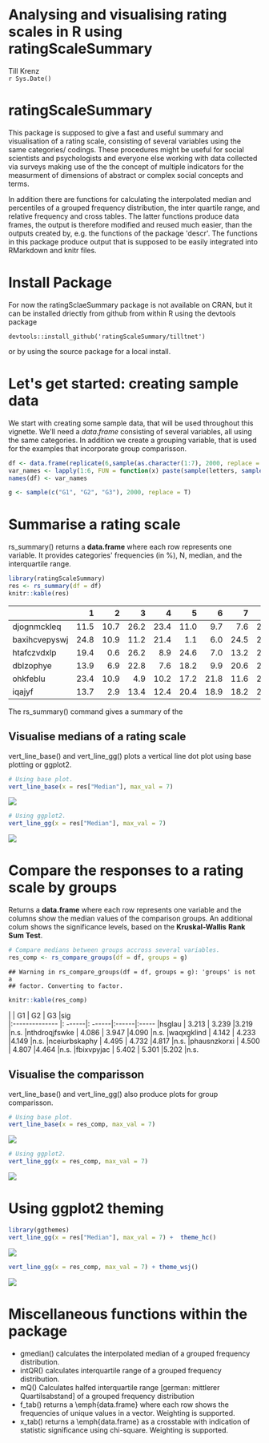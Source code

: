 # Analysing and visualising rating scales in R using ratingScaleSummary
Till Krenz  
`r Sys.Date()`  




# ratingScaleSummary

This package is supposed to give a fast and useful summary and visualisation
of a rating scale, consisting of several variables using the same categories/
codings. These procedures might be useful for social scientists and psychologists
and everyone else working with data collected via surveys making use of the the
concept of multiple indicators for the measurment of dimensions of abstract or
complex social concepts and terms. 

In addition there are functions for calculating the interpolated median
and percentiles of a grouped frequency distribution, the inter quartile range,
and relative frequency and cross tables. The latter functions produce data
frames, the output is therefore modified and reused much easier, than the
outputs created by, e.g. the functions of the package 'descr'. The functions in
this package produce output that is supposed to be easily integrated into
RMarkdown and knitr files.

# Install Package

For now the ratingSclaeSummary package is not available on CRAN, but it can be
installed driectly from github from within R using the devtools package

    devtools::install_github('ratingScaleSummary/tilltnet')

or by using the source package for a local install.

# Let's get started: creating sample data

We start with creating some sample data, that will be used throughout this
vignette. We'll need a *data.frame* consisting of several variables, all using the
same categories. In addition we create a grouping variable, that is used for
the examples that incorporate group comparisson.


```r
df <- data.frame(replicate(6,sample(as.character(1:7), 2000, replace = T, prob = sample(1:100/100, 7))))
var_names <- lapply(1:6, FUN = function(x) paste(sample(letters, sample(6:13, 1)), collapse = ""))
names(df) <- var_names

g <- sample(c("G1", "G2", "G3"), 2000, replace = T)
```


# Summarise a rating scale

rs_summary() returns a **data.frame** where each row
represents one variable. It provides categories' frequencies (in %),
N, median, and the interquartile range.

```r
library(ratingScaleSummary)
res <- rs_summary(df = df)
knitr::kable(res)
```

|              |    1|    2|    3|    4|    5|    6|    7|    N| Median| intQR| NA|
|:-------------|----:|----:|----:|----:|----:|----:|----:|----:|------:|-----:|--:|
|djognmckleq   | 11.5| 10.7| 26.2| 23.4| 11.0|  9.7|  7.6| 2000|  3.571| 2.188|  0|
|baxihcvepyswj | 24.8| 10.9| 11.2| 21.4|  1.1|  6.0| 24.5| 2000|  3.643| 4.899|  0|
|htafczvdxlp   | 19.4|  0.6| 26.2|  8.9| 24.6|  7.0| 13.2| 2000|  3.919| 2.616|  0|
|dblzophye     | 13.9|  6.9| 22.8|  7.6| 18.2|  9.9| 20.6| 2000|  4.337| 3.377|  0|
|ohkfeblu      | 23.4| 10.9|  4.9| 10.2| 17.2| 21.8| 11.6| 2000|  4.535| 4.239|  0|
|iqajyf        | 13.7|  2.9| 13.4| 12.4| 20.4| 18.9| 18.2| 2000|  4.869| 3.015|  0|

The rs_summary() command gives a summary of the

## Visualise medians of a rating scale

vert_line_base() and vert_line_gg() plots a vertical line dot plot using base plotting or ggplot2.


```r
# Using base plot.
vert_line_base(x = res["Median"], max_val = 7)
```

![](readme_files/figure-html/unnamed-chunk-3-1.png)<!-- -->

```r
# Using ggplot2.
vert_line_gg(x = res["Median"], max_val = 7)
```

![](readme_files/figure-html/unnamed-chunk-3-2.png)<!-- -->

# Compare the responses to a rating scale by groups

Returns a **data.frame** where each row represents one variable
and the columns show the median values of the comparison groups. An additional
colum shows the significance levels, based on the **Kruskal-Wallis** **Rank**
**Sum** **Test**.



```r
# Compare medians between groups accross several variables.
res_comp <- rs_compare_groups(df = df, groups = g)
```

```
## Warning in rs_compare_groups(df = df, groups = g): 'groups' is not a
## factor. Converting to factor.
```

```r
knitr::kable(res_comp)
```

|                |    G1  |    G2   |   G3  |sig  
|:-------------- |: ------|:  ------|:------|:-----
|hsglau          | 3.213  | 3.239   |3.219  |n.s. 
|nthdroqjfswke   | 4.086  | 3.947   |4.090  |n.s. 
|waqxgklind      | 4.142  | 4.233   |4.149  |n.s. 
|nceiurbskaphy   | 4.495  | 4.732   |4.817  |n.s. 
|phausnzkorxi    | 4.500  | 4.807   |4.464  |n.s. 
|fbixvpyjac      | 5.402  | 5.301   |5.202  |n.s. 

## Visualise the comparisson

vert_line_base() and vert_line_gg() also produce plots for group comparisson.


```r
# Using base plot.
vert_line_base(x = res_comp, max_val = 7)
```

![](readme_files/figure-html/unnamed-chunk-5-1.png)<!-- -->

```r
# Using ggplot2.
vert_line_gg(x = res_comp, max_val = 7)
```

![](readme_files/figure-html/unnamed-chunk-5-2.png)<!-- -->

# Using ggplot2 theming


```r
library(ggthemes)
vert_line_gg(x = res["Median"], max_val = 7) +  theme_hc()
```

![](readme_files/figure-html/unnamed-chunk-6-1.png)<!-- -->

```r
vert_line_gg(x = res_comp, max_val = 7) + theme_wsj()
```

![](readme_files/figure-html/unnamed-chunk-6-2.png)<!-- -->


# Miscellaneous functions within the package

 - gmedian() calculates the interpolated median of a grouped
   frequency distribution.
 - intQR() calculates interquartile range of a grouped frequency
   distribution.
 - mQ() Calculates halfed interquartile range [german: mittlerer 
   Quartilsabstand] of a grouped frequency distribution
 - f_tab() returns a \emph{data.frame} where each row shows the
   frequencies of unique values in a vector. Weighting is supported.
 - x_tab() returns a \emph{data.frame} as a crosstable with indication of 
   statistic significance using chi-square. Weighting is supported.
